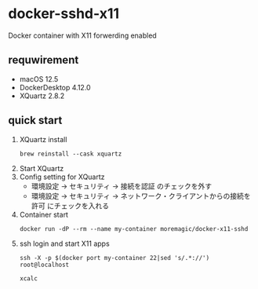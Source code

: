 # docker-sshd-x11
Docker container with X11 forwerding enabled

## requwirement

- macOS 12.5
- DockerDesktop 4.12.0
- XQuartz 2.8.2

## quick start

1. XQuartz install
   ```
   brew reinstall --cask xquartz
   ```
2. Start XQuartz
3. Config setting for XQuartz
   - 環境設定 -> セキュリティ -> 接続を認証 のチェックを外す
   - 環境設定 -> セキュリティ -> ネットワーク・クライアントからの接続を許可 にチェックを入れる
4. Container start
   ```
   docker run -dP --rm --name my-container moremagic/docker-x11-sshd
   ```
5. ssh login and start X11 apps
   ```
   ssh -X -p $(docker port my-container 22|sed 's/.*://') root@localhost

   xcalc
   ```

